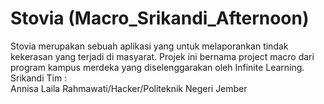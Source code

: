 # Stovia (Macro_Srikandi_Afternoon)
Stovia merupakan sebuah aplikasi yang untuk melaporankan tindak kekerasan yang terjadi di masyarat. Projek ini bernama project macro dari program kampus merdeka yang diselenggarakan oleh Infinite Learning.
<br>Srikandi Tim :
<br> Annisa Laila Rahmawati/Hacker/Politeknik Negeri Jember
